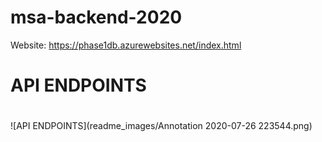 # msa-backend-2020
Website: https://phase1db.azurewebsites.net/index.html
# API ENDPOINTS <h1>
  ![API ENDPOINTS](readme_images/Annotation 2020-07-26 223544.png)

